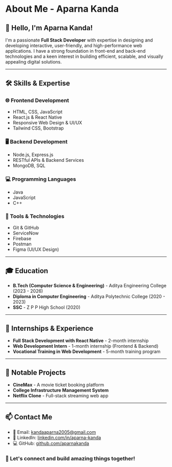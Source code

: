 # About Me - Aparna Kanda

## 👋 Hello, I'm Aparna Kanda!
I'm a passionate **Full Stack Developer** with expertise in designing and developing interactive, user-friendly, and high-performance web applications. I have a strong foundation in front-end and back-end technologies and a keen interest in building efficient, scalable, and visually appealing digital solutions.

---

## 🛠️ Skills & Expertise

### 🌐 Frontend Development
- HTML, CSS, JavaScript
- React.js & React Native
- Responsive Web Design & UI/UX
- Tailwind CSS, Bootstrap

### 🖥️ Backend Development
- Node.js, Express.js
- RESTful APIs & Backend Services
- MongoDB, SQL

### 💻 Programming Languages
- Java
- JavaScript
- C++

### 🚀 Tools & Technologies
- Git & GitHub
- ServiceNow
- Firebase
- Postman
- Figma (UI/UX Design)

---

## 🎓 Education
- **B.Tech (Computer Science & Engineering)** - Aditya Engineering College (2023 - 2026)
- **Diploma in Computer Engineering** - Aditya Polytechnic College (2020 - 2023)
- **SSC** - Z P P High School (2020)

---

## 💼 Internships & Experience
- **Full Stack Development with React Native** - 2-month internship
- **Web Development Intern** - 1-month internship (Frontend & Backend)
- **Vocational Training in Web Development** - 5-month training program

---

## 📂 Notable Projects
- **CineMax** - A movie ticket booking platform
- **College Infrastructure Management System**
- **Netflix Clone** - Full-stack streaming web app

---

## 📫 Contact Me
- 📧 Email: [kandaaparna2005@gmail.com](mailto:kandaaparna2005@gmail.com)
- 🔗 LinkedIn: [linkedin.com/in/aparna-kanda](https://www.linkedin.com/in/aparna-kanda/)
- 💻 GitHub: [github.com/aparnakanda](https://github.com/aparnakanda)

### 🌟 Let's connect and build amazing things together!

